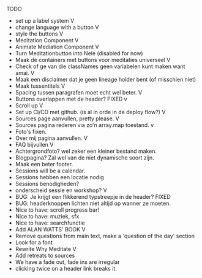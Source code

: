 TODO
- set up a label system V
- change language with a button V
- style the buttons V
- Meditation Component V
- Animate Mediation Component V
- Turn Meditationbutton into Nele (disabled for now)
- Maak de containers met buttons voor meditaties universeel V
- Check of ge van die classNames geen variabelen kunt maken want amai. V  
- Maak een disclaimer dat je geen lineage holder bent (of misschien niet)
- Maak tussentitels V
- Spacing tussen paragrafen moet echt wel beter. V
- Buttons overlappen met de header? FIXED v
- Scroll up V
- Set up CI/CD met github. (is al in orde in de deploy flow?) V
- Sources page aanvullen, pretty please. V
- Sources pagina rederen via zo'n array.map toestand. v
- Foto's fixen. 
- Over mij pagina aanvullen. V
- FAQ bijvullen V
- Achtergrondfoto? wel zeker een kleiner bestand maken. 
- Blogpagina? Zal wel van de niet dynamische soort zijn.
- Maak een beter footer.
- Sessions will be a calendar. 
- Sessions hebben een locatie nodig
- Sessions benodigheden?
- onderscheid sessie en workshop? V
- BUG: Je krijgt een flikkerend typstreepje in de header? FIXED
- BUG: headerknoppen lichten niet altijd op wanner ze moeten. 
- Nice to have: scroll progress bar!
- Nice to have: muziek, sfx
- Nice to have: searchfunctie
- Add ALAN WATTS' BOOK V
- Remove questions from main text, make a 'question of the day' section
- Look for a font
- Rewrite Why Meditate V
- Add retreats to sources
- We have a fade out, fade ins are irregular
- clicking twice on a header link breaks it.
